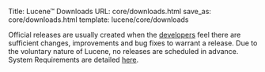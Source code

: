 Title: Lucene™ Downloads
URL: core/downloads.html
save_as: core/downloads.html
template: lucene/core/downloads

Official releases are usually created when the [developers]({filename}/pages/whoweare.md)
feel there are sufficient changes, improvements and bug fixes to warrant a release.
Due to the voluntary nature of Lucene, no releases are scheduled in advance.
System Requirements are detailed [here]({filename}/pages/core/systemreqs.md).
